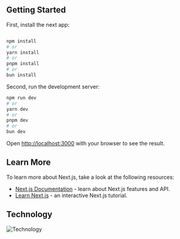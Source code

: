 ## Getting Started

First, install the next app:

```bash

npm install
# or
yarn install
# or
pnpm install
# or
bun install

```


Second, run the development server:

```bash
npm run dev
# or
yarn dev
# or
pnpm dev
# or
bun dev
```

Open [http://localhost:3000](http://localhost:3000) with your browser to see the result.

## Learn More

To learn more about Next.js, take a look at the following resources:

- [Next.js Documentation](https://nextjs.org/docs) - learn about Next.js features and API.
- [Learn Next.js](https://nextjs.org/learn) - an interactive Next.js tutorial.

## Technology
![Technology](https://skillicons.dev/icons?i=nextjs,typescript,tailwind)

